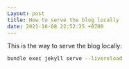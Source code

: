 ```yaml
---
Layout: post
title: How to serve the blog locally
date: 2021-10-08 22:52:25 +0700
---
```


This is the way to serve the blog locally:

```bash
bundle exec jekyll serve --livereload
```
